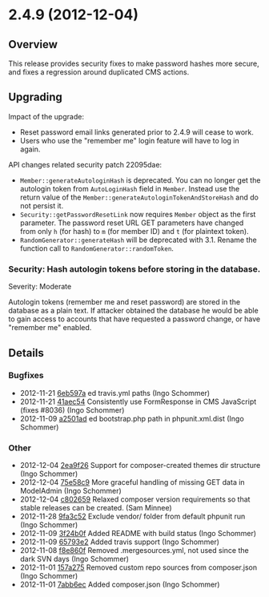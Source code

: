 # 2.4.9 (2012-12-04) #

## Overview ##

This release provides security fixes to make password hashes more secure,
and fixes a regression around duplicated CMS actions.

## Upgrading

Impact of the upgrade:

* Reset password email links generated prior to 2.4.9 will cease to work.
* Users who use the "remember me" login feature will have to log in again.

API changes related security patch 22095dae:

* `Member::generateAutologinHash` is deprecated. You can no longer get the autologin token from `AutoLoginHash` field in `Member`. Instead use the return value of the `Member::generateAutologinTokenAndStoreHash` and do not persist it.
* `Security::getPasswordResetLink` now requires `Member` object as the first parameter. The password reset URL GET parameters have changed from only `h` (for hash) to `m` (for member ID) and `t` (for plaintext token).
* `RandomGenerator::generateHash` will be deprecated with 3.1. Rename the function call to `RandomGenerator::randomToken`.

### Security: Hash autologin tokens before storing in the database.

Severity: Moderate

Autologin tokens (remember me and reset password) are stored in the database as a plain text.
If attacker obtained the database he would be able to gain access to accounts that have requested a password change, or have "remember me" enabled.

## Details

### Bugfixes

 * 2012-11-21 [6eb597a](https://github.com/silverstripe/silverstripe-cms/commit/6eb597a) ed travis.yml paths (Ingo Schommer)
 * 2012-11-21 [41aec54](https://github.com/silverstripe/silverstripe-cms/commit/41aec54) Consistently use FormResponse in CMS JavaScript (fixes #8036) (Ingo Schommer)
 * 2012-11-09 [a2501ad](https://github.com/silverstripe/silverstripe-installer/commit/a2501ad) ed bootstrap.php path in phpunit.xml.dist (Ingo Schommer)

### Other

 * 2012-12-04 [2ea9f26](https://github.com/silverstripe/silverstripe-installer/commit/2ea9f26) Support for composer-created themes dir structure (Ingo Schommer)
 * 2012-12-04 [75e58c9](https://github.com/silverstripe/silverstripe-cms/commit/75e58c9) More graceful handling of missing GET data in ModelAdmin (Ingo Schommer)
 * 2012-12-04 [c802659](https://github.com/silverstripe/silverstripe-installer/commit/c802659) Relaxed composer version requirements so that stable releases can be created. (Sam Minnee)
 * 2012-11-28 [9fa3c52](https://github.com/silverstripe/silverstripe-installer/commit/9fa3c52) Exclude vendor/ folder from default phpunit run (Ingo Schommer)
 * 2012-11-09 [3f24b0f](https://github.com/silverstripe/silverstripe-cms/commit/3f24b0f) Added README with build status (Ingo Schommer)
 * 2012-11-09 [65793e2](https://github.com/silverstripe/silverstripe-cms/commit/65793e2) Added travis support (Ingo Schommer)
 * 2012-11-08 [f8e860f](https://github.com/silverstripe/silverstripe-installer/commit/f8e860f) Removed .mergesources.yml, not used since the dark SVN days (Ingo Schommer)
 * 2012-11-01 [157a275](https://github.com/silverstripe/silverstripe-installer/commit/157a275) Removed custom repo sources from composer.json (Ingo Schommer)
 * 2012-11-01 [7abb6ec](https://github.com/silverstripe/silverstripe-cms/commit/7abb6ec) Added composer.json (Ingo Schommer)